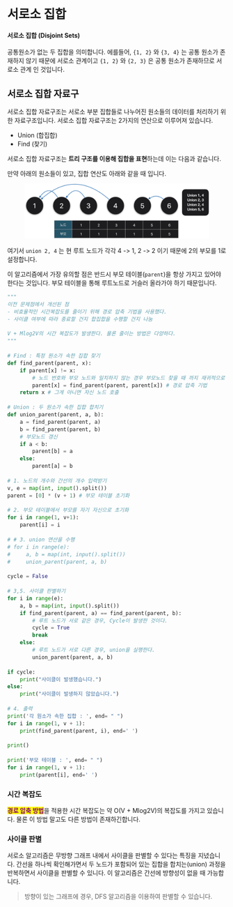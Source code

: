 # 서로소 집합

#### 서로소 집합 (Disjoint Sets)

공통원소가 없는 두 집합을 의미합니다. 에를들어, `{1, 2}` 와 `{3, 4}` 는 공통 원소가 존재하지 않기 때문에 서로소 관계이고 `{1, 2}` 와 `{2, 3}` 은 공통 원소가 존재하므로 서로소 관계 인 것입니다.

## 서로소 집합 자료구

서로소 집합 자료구조는 서로소 부분 집합들로 나누어진 원소들의 데이터를 처리하기 위한 자료구조입니다. 서로소 집합 자료구조는 2가지의 연산으로 이루어져 있습니다.

* Union (합집합)
* Find (찾기)&#x20;

서로소 집합 자료구조는 **트리 구조를 이용해 집합을 표현**하는데 이는 다음과 같습니다.

만약 아래의 원소들이 있고, 집합 연산도 아래와 같을 때 입니다.

<figure><img src="../../.gitbook/assets/image (10) (1).png" alt=""><figcaption></figcaption></figure>

여기서 `union 2, 4` 는 현 루트 노드가 각각 4 -> 1, 2 -> 2 이기 때문에 2의 부모를 1로 설정합니다.

이 알고리즘에서 가장 유의할 점은 반드시 부모 테이블(`parent`)을 항상 가지고 있어야한다는 것입니다. 부모 테이블을 통해 루트노드로 거슬러 올라가야 하기 때문입니다.&#x20;

```python
"""
이전 문제점에서 개선된 점
- 비효율적인 시간복잡도를 줄이기 위해 경로 압축 기법을 사용했다.
- 사이클 여부에 따라 종료할 건지 합집합을 수행할 건지 나눔

V + Mlog2V의 시간 복잡도가 발생한다. 물론 줄이는 방법은 다양하다.
"""

# Find : 특정 원소가 속한 집합 찾기
def find_parent(parent, x):
    if parent[x] != x:
        # 노드 번호와 부모 노드와 일치하지 않는 경우 부모노드 찾을 때 까지 재귀적으로 호출
        parent[x] = find_parent(parent, parent[x]) # 경로 압축 기법
    return x # 그게 아니면 자신 노드 호출

# Union : 두 원소가 속한 집합 합치기
def union_parent(parent, a, b):
    a = find_parent(parent, a)
    b = find_parent(parent, b)
    # 부모노드 갱신
    if a < b:
        parent[b] = a 
    else:
        parent[a] = b

# 1. 노드의 개수와 간선의 개수 입력받기
v, e = map(int, input().split())
parent = [0] * (v + 1) # 부모 테이블 초기화 

# 2. 부모 테이블에서 부모를 자기 자신으로 초기화
for i in range(1, v+1):
    parent[i] = i

# # 3. union 연산을 수행
# for i in range(e):
#     a, b = map(int, input().split())
#     union_parent(parent, a, b)

cycle = False

# 3,5. 사이클 판별하기
for i in range(e):
    a, b = map(int, input().split())
    if find_parent(parent, a) == find_parent(parent, b):
        # 루트 노드가 서로 같은 경우, Cycle이 발생한 것이다.
        cycle = True
        break
    else:
        # 루트 노드가 서로 다른 경우, union을 실행한다.
        union_parent(parent, a, b)

if cycle:
    print("사이클이 발생했습니다.")
else:
    print("사이클이 발생하지 않았습니다.")

# 4. 출력
print('각 원소가 속한 집합 : ', end= " ")
for i in range(1, v + 1):
    print(find_parent(parent, i), end=' ')

print()

print('부모 테이블 : ', end= " ")
for i in range(1, v + 1):
    print(parent[i], end=' ')

```

### &#x20; 시간 복잡도

<mark style="color:purple;">**경로 압축 방법**</mark>을 적용한 시간 복잡도는 약 O(V + Mlog2V)의 복잡도를 가지고 있습니다. 물론 이 방법 말고도 다른 방법이 존재하긴합니다.

### 사이클 판별

서로소 알고리즘은 무방향 그래프 내에서 사이클을 판별할 수 있다는 특징을 지녔습니다.  간선을 하나씩 확인해가면서 두 노드가 포함되어 있는 집합을 합치는(union) 과정을 반복하면서 사이클을 판별할 수 있니다. 이 알고리즘은 간선에 방향성이 없을 때 가능합니다.

> 방향이 있는 그래프에 경우, DFS 알고리즘을 이용하여 판별할 수 있습니다.


